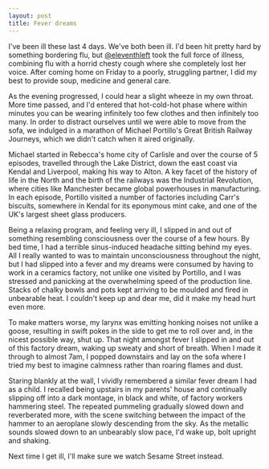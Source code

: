 ```yaml
---
layout: post
title: Fever dreams
---
```


I've been ill these last 4 days. We've both been ill. I'd been hit pretty hard by something bordering flu, but [@eleventhleft](http://www.twitter.com/eleventhleft) took the full force of illness, combining flu with a horrid chesty cough where she completely lost her voice. After coming home on Friday to a poorly, struggling partner, I did my best to provide soup, medicine and general care.

As the evening progressed, I could hear a slight wheeze in my own throat. More time passed, and I'd entered that hot-cold-hot phase where within minutes you can be wearing infinitely too few clothes and then infinitely too many. In order to distract ourselves until we were able to move from the sofa, we indulged in a marathon of Michael Portillo's Great British Railway Journeys, which we didn't catch when it aired originally.

Michael started in Rebecca's home city of Carlisle and over the course of 5 episodes, travelled through the Lake District, down the east coast via Kendal and Liverpool, making his way to Alton. A key facet of the history of life in the North and the birth of the railways was the Industrial Revolution, where cities like Manchester became global powerhouses in manufacturing. In each episode, Portillo visited a number of factories including Carr's biscuits, somewhere in Kendal for its eponymous mint cake, and one of the UK's largest sheet glass producers.

Being a relaxing program, and feeling very ill, I slipped in and out of something resembling consciousness over the course of a few hours. By bed time, I had a terrible sinus-induced headache sitting behind my eyes. All I really wanted to was to maintain unconsciousness throughout the night, but I had slipped into a fever and my dreams were consumed by having to work in a ceramics factory, not unlike one visited by Portillo, and I was stressed and panicking at the overwhelming speed of the production line. Stacks of chalky bowls and pots kept arriving to be moulded and fired in unbearable heat. I couldn't keep up and dear me, did it make my head hurt even more.

To make matters worse, my larynx was emitting honking noises not unlike a goose, resulting in swift pokes in the side to get me to roll over and, in the nicest possible way, shut up. That night amongst fever I slipped in and out of this factory dream, waking up sweaty and short of breath. When I made it through to almost 7am, I popped downstairs and lay on the sofa where I tried my best to imagine calmness rather than roaring flames and dust.

Staring blankly at the wall, I vividly remembered a similar fever dream I had as a child. I recalled being upstairs in my parents' house and continually slipping off into a dark montage, in black and white, of factory workers hammering steel.  The repeated pummeling gradually slowed down and reverberated more, with the scene switching between the impact of the hammer to an aeroplane slowly descending from the sky. As the metallic sounds slowed down to an unbearably slow pace, I'd wake up, bolt upright and shaking.

Next time I get ill, I'll make sure we watch Sesame Street instead.
